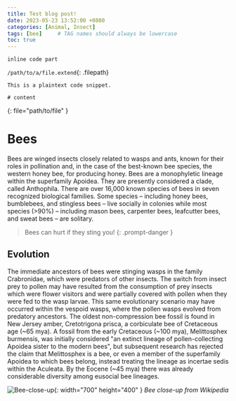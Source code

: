 ```yaml
---
title: Test blog post!
date: 2023-05-23 13:52:00 +0800
categories: [Animal, Insect]
tags: [bee]     # TAG names should always be lowercase
toc: true
---
```


`inline code part`

`/path/to/a/file.extend`{: .filepath}

```
This is a plaintext code snippet.
```

```shell
# content
```
{: file="path/to/file" }


# Bees

Bees are winged insects closely related to wasps and ants, known for their roles in pollination and, in the case of the best-known bee species, the western honey bee, for producing honey. Bees are a monophyletic lineage within the superfamily Apoidea. They are presently considered a clade, called Anthophila. There are over 16,000 known species of bees in seven recognized biological families. Some species – including honey bees, bumblebees, and stingless bees – live socially in colonies while most species (>90%) – including mason bees, carpenter bees, leafcutter bees, and sweat bees – are solitary.

> Bees can hurt if they sting you!
{: .prompt-danger }

## Evolution
The immediate ancestors of bees were stinging wasps in the family Crabronidae, which were predators of other insects. The switch from insect prey to pollen may have resulted from the consumption of prey insects which were flower visitors and were partially covered with pollen when they were fed to the wasp larvae. This same evolutionary scenario may have occurred within the vespoid wasps, where the pollen wasps evolved from predatory ancestors. The oldest non-compression bee fossil is found in New Jersey amber, Cretotrigona prisca, a corbiculate bee of Cretaceous age (~65 mya). A fossil from the early Cretaceous (~100 mya), Melittosphex burmensis, was initially considered "an extinct lineage of pollen-collecting Apoidea sister to the modern bees", but subsequent research has rejected the claim that Melittosphex is a bee, or even a member of the superfamily Apoidea to which bees belong, instead treating the lineage as incertae sedis within the Aculeata. By the Eocene (~45 mya) there was already considerable diversity among eusocial bee lineages.

![Bee-close-up](https://upload.wikimedia.org/wikipedia/commons/thumb/b/b5/Amegilla_cingulata_on_long_tube_of_Acanthus_ilicifolius_flower.jpg/538px-Amegilla_cingulata_on_long_tube_of_Acanthus_ilicifolius_flower.jpg){: width="700" height="400" }
_Bee close-up from Wikipedia_
